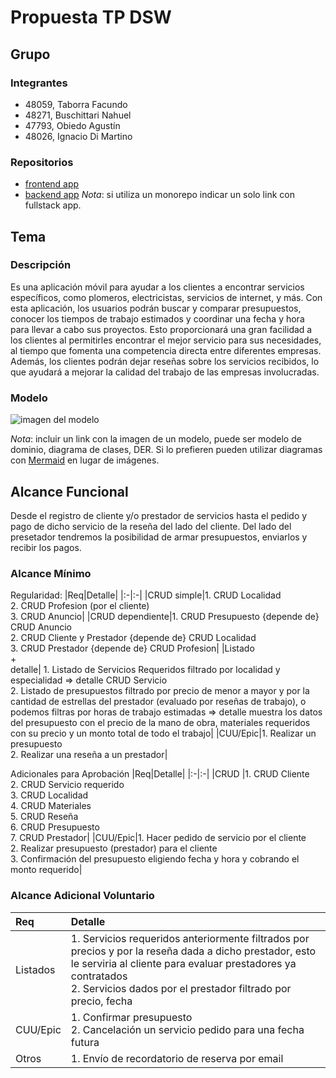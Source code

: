 # Propuesta TP DSW

## Grupo
### Integrantes
* 48059, Taborra Facundo
* 48271, Buschittari Nahuel
* 47793, Obiedo Agustín
* 48026, Ignacio Di Martino

### Repositorios
* [frontend app](http://hyperlinkToGihubOrGitlab)
* [backend app](http://hyperlinkToGihubOrGitlab)
*Nota*: si utiliza un monorepo indicar un solo link con fullstack app.

## Tema
### Descripción
Es una aplicación móvil para ayudar a los clientes a encontrar servicios específicos, como plomeros, electricistas, servicios de internet, y más. Con esta aplicación, los usuarios podrán buscar y comparar presupuestos, conocer los tiempos de trabajo estimados y coordinar una fecha y hora para llevar a cabo sus proyectos. Esto proporcionará una gran facilidad a los clientes al permitirles encontrar el mejor servicio para sus necesidades, al tiempo que fomenta una competencia directa entre diferentes empresas. Además, los clientes podrán dejar reseñas sobre los servicios recibidos, lo que ayudará a mejorar la calidad del trabajo de las empresas involucradas.

### Modelo
![imagen del modelo]()

*Nota*: incluir un link con la imagen de un modelo, puede ser modelo de dominio, diagrama de clases, DER. Si lo prefieren pueden utilizar diagramas con [Mermaid](https://mermaid.js.org) en lugar de imágenes.

## Alcance Funcional 

Desde el registro de cliente y/o prestador de servicios hasta el pedido y pago de dicho servicio de la reseña del lado del cliente. Del lado del presetador tendremos la posibilidad de armar presupuestos, enviarlos y recibir los pagos.

### Alcance Mínimo

Regularidad:
|Req|Detalle|
|:-|:-|
|CRUD simple|1. CRUD Localidad <br>2. CRUD Profesion (por el cliente)<br>3. CRUD Anuncio|
|CRUD dependiente|1. CRUD Presupuesto {depende de} CRUD Anuncio<br>2. CRUD Cliente y Prestador {depende de} CRUD Localidad<br>3. CRUD Prestador {depende de} CRUD Profesion|
|Listado<br>+<br>detalle| 1. Listado de Servicios Requeridos filtrado por localidad y especialidad => detalle CRUD Servicio<br> 2. Listado de presupuestos filtrado por precio de menor a mayor y por la cantidad de estrellas del prestador (evaluado por reseñas de trabajo), o podemos filtras por horas de trabajo estimadas => detalle muestra los datos del presupuesto con el precio de la mano de obra, materiales requeridos con su precio y un monto total de todo el trabajo|
|CUU/Epic|1. Realizar un presupuesto<br>2. Realizar una reseña a un prestador|


Adicionales para Aprobación
|Req|Detalle|
|:-|:-|
|CRUD |1. CRUD Cliente<br>2. CRUD Servicio requerido<br>3. CRUD Localidad<br>4. CRUD Materiales<br>5. CRUD Reseña<br>6. CRUD Presupuesto<br>7. CRUD Prestador|
|CUU/Epic|1. Hacer pedido de servicio por el cliente <br>2. Realizar presupuesto (prestador) para el cliente <br>3. Confirmación del presupuesto eligiendo fecha y hora y cobrando el monto requerido|


### Alcance Adicional Voluntario

|Req|Detalle|
|:-|:-|
|Listados |1. Servicios requeridos anteriormente filtrados por precios y por la reseña dada a dicho prestador, esto le serviria al cliente para evaluar prestadores ya contratados<br>2. Servicios dados por el prestador filtrado por precio, fecha|
|CUU/Epic|1. Confirmar presupuesto<br>2. Cancelación un servicio pedido para una fecha futura|
|Otros|1. Envío de recordatorio de reserva por email|

